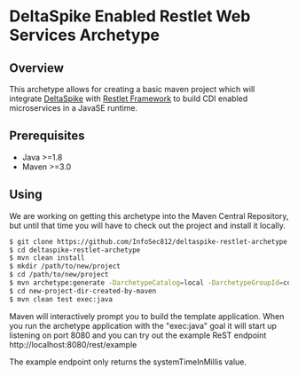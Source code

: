 DeltaSpike Enabled Restlet Web Services Archetype
=================================================

Overview
--------

This archetype allows for creating a basic maven project which will integrate [DeltaSpike](http://deltaspike.apache.org/) 
with [Restlet Framework](http://restlet.com) to build CDI enabled microservices in a JavaSE runtime.

Prerequisites
-------------

* Java >=1.8
* Maven >=3.0

Using
-----

We are working on getting this archetype into the Maven Central Repository,
but until that time you will have to check out the project and install it locally.

```bash
$ git clone https://github.com/InfoSec812/deltaspike-restlet-archetype.git
$ cd deltaspike-restlet-archetype
$ mvn clean install
$ mkdir /path/to/new/project
$ cd /path/to/new/project
$ mvn archetype:generate -DarchetypeCatalog=local -DarchetypeGroupId=com.zanclus -DarchetypeArtifactId=deltaspike-restlet-archetype
$ cd new-project-dir-created-by-maven
$ mvn clean test exec:java
```

Maven will interactively prompt you to build the template application. When you 
run the archetype application with the "exec:java" goal it will start up
listening on port 8080 and you can try out the example ReST endpoint
http://localhost:8080/rest/example

The example endpoint only returns the systemTimeInMillis value.
